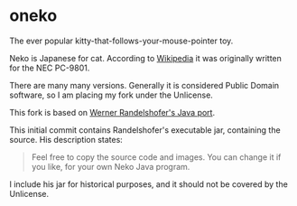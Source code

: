 # oneko
The ever popular kitty-that-follows-your-mouse-pointer toy.


Neko is Japanese for cat. According to  [Wikipedia](https://en.wikipedia.org/wiki/Neko_(software)) it was originally written for the NEC PC-9801.

There are many many versions. Generally it is considered Public Domain software, so I am placing my fork under the Unlicense.

This fork is based on [Werner Randelshofer's Java port](http://www.randelshofer.ch/blog/2010/07/screenmate-neko-in-java).

This initial commit contains Randelshofer's executable jar, containing the source. His description states:

> Feel free to copy the source code and images. You can change it if you like, for your own Neko Java program.

I include his jar for historical purposes, and it should not be covered by the Unlicense.
